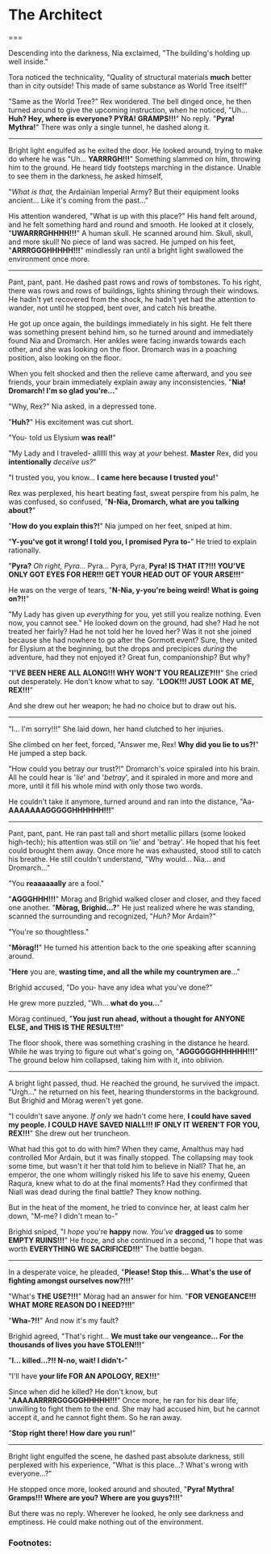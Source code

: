 # The Architect

===

Descending into the darkness, Nia exclaimed, "The building's holding up well inside."

Tora noticed the technicality, "Quality of structural materials **much** better than in city outside! This made of same substance as World Tree itself!"

"Same as the World Tree?" Rex wondered. The bell dinged once, he then turned around to give the upcoming instruction, when he noticed, "Uh... **Huh? Hey, where is everyone? PYRA! GRAMPS!!!**" No reply. "**Pyra! Mythra!**" There was only a single tunnel, he dashed along it. 

---

Bright light engulfed as he exited the door. He looked around, trying to make do where he was "Uh... **YARRRGH!!!**" Something slammed on him, throwing him to the ground. He heard tidy footsteps marching in the distance. Unable to see them in the darkness, he asked himself, 

"_What is that,_ the Ardainian Imperial Army? But their equipment looks ancient... Like it's coming from the past..." 

His attention wandered, "What is up with this place?" His hand felt around, and he felt something hard and round and smooth. He looked at it closely, "**UWARRRGHHHH!!!**" A human skull. He scanned around him. Skull, skull, and more skull! No piece of land was sacred. He jumped on his feet, "**ARRRGGGHHHHH!!!**" mindlessly ran until a bright light swallowed the environment once more. 

---

Pant, pant, pant. He dashed past rows and rows of tombstones. To his right, there was rows and rows of buildings, lights shining through their windows. He hadn't yet recovered from the shock, he hadn't yet had the attention to wander, not until he stopped, bent over, and catch his breathe. 

He got up once again, the buildings immediately in his sight. He felt there was something present behind him, so he turned around and immediately found Nia and Dromarch. Her ankles were facing inwards towards each other, and she was looking on the floor. Dromarch was in a poaching position, also looking on the floor. 

When you felt shocked and then the relieve came afterward, and you see friends, your brain immediately explain away any inconsistencies. "**Nia! Dromarch! I'm so glad you're...**"

"Why, Rex?" Nia asked, in a depressed tone. 

"**Huh?**" His excitement was cut short. 

"You- told us Elysium **was real!**"

"My Lady and I traveled- allllll this way at _your_ behest. **Master** Rex, did you **intentionally** _deceive us?_"

"I trusted you, you know... **I came here because I trusted you!**"

Rex was perplexed, his heart beating fast, sweat perspire from his palm, he was confused, so confused, "**N-Nia, Dromarch, what are you talking about?**"

"**How do you explain this?!**" Nia jumped on her feet, sniped at him. 

"**Y-you've got it wrong! I told you, I promised Pyra to-**" He tried to explain rationally. 

"**Pyra?** _Oh right, Pyra..._ Pyra... Pyra, Pyra, **Pyra! IS THAT IT?!!! YOU'VE ONLY GOT EYES FOR HER!!! GET YOUR HEAD OUT OF YOUR ARSE!!!**"

He was on the verge of tears, "**N-Nia, y-you're being weird! What is going on?!!**"

"My Lady has given up _everything_ for you, yet still you realize nothing. Even now, you cannot see." He looked down on the ground, had she? Had he not treated her fairly? Had he not told her he loved her? Was it not she joined because she had nowhere to go after the Gormott event? Sure, they united for Elysium at the beginning, but the drops and precipices _during_ the adventure, had they not enjoyed it? Great fun, companionship? But why? 

"**I'VE BEEN HERE ALL ALONG!!! WHY WON'T YOU REALIZE?!!!**" She cried out desperately. He don't know what to say. "**LOOK!!! JUST LOOK AT ME, REX!!!**"

And she drew out her weapon; he had no choice but to draw out his. 

---

"I... I'm sorry!!!" She laid down, her hand clutched to her injuries. 

She climbed on her feet, forced, "Answer me, Rex! **Why did you lie to us?!**" He jumped a step back. 

"How could you betray our trust?!" Dromarch's voice spiraled into his brain. All he could hear is '_lie_' and '_betray_', and it spiraled in more and more and more, until it fill his whole mind with only those two words. 

He couldn't take it anymore, turned around and ran into the distance, "Aa- **AAAAAAAGGGGGHHHHHH!!!**"

---

Pant, pant, pant. He ran past tall and short metallic pillars (some looked high-tech); his attention was still on 'lie' and 'betray'. He hoped that his feet could brought them away. Once more he was exhausted, stood still to catch his breathe. He still couldn't understand, "Why would... Nia... and Dromarch..."

"You **reaaaaaally** are a fool."

"**AGGGHHH!!!**" Mòrag and Brighid walked closer and closer, and they faced one another. "**Mòrag, Brighid...?**" He just realized where he was standing, scanned the surrounding and recognized, "_Huh?_ Mor Ardain?"

"You're so thoughtless."

"**Mòrag!!**" He turned his attention back to the one speaking after scanning around. 

"**Here** you are, **wasting time, and all the while my countrymen are**..."

Brighid accused, "Do you- have any idea what you've done?"

He grew more puzzled, "Wh... **what do you...**"

Mòrag continued, "**You just run ahead, without a thought for ANYONE ELSE, and THIS IS THE RESULT!!!**"

The floor shook, there was something crashing in the distance he heard. While he was trying to figure out what's going on, "**AGGGGGGHHHHHH!!!**" The ground below him collapsed, taking him with it, into oblivion. 

---

A bright light passed, thud. He reached the ground, he survived the impact. "Urgh..." he returned on his feet, hearing thunderstorms in the background. But Brighid and Mòrag weren't yet gone. 

"I couldn't save anyone. _If only_ we hadn't come here, **I could have saved my people. I COULD HAVE SAVED NIALL!!! IF ONLY IT WEREN'T FOR YOU, REX!!!**" She drew out her truncheon. 

What had this got to do with him? When they came, Amalthus may had controlled Mor Ardain, but it was finally stopped. The collapsing may took some time, but wasn't it her that told him to believe in Niall? That he, an emperor, the one whom willingly risked his life to save his enemy, Queen Raqura, knew what to do at the final moments? Had they confirmed that Niall was dead during the final battle? They know nothing. 

But in the heat of the moment, he tried to convince her, at least calm her down, "M-me? I didn't mean to-"

Brighid sniped, "I _hope_ you're **happy** now. _You've_ **dragged us** to some **EMPTY RUINS!!!**" He froze, and she continued in a second, "I hope that was worth **EVERYTHING WE SACRIFICED!!!**" The battle began. 

---

In a desperate voice, he pleaded, "**Please! Stop this... What's the use of fighting amongst ourselves now?!!!**"

"What's **THE USE?!!!**" Mòrag had an answer for him. "**FOR VENGEANCE!!! WHAT MORE REASON DO I NEED?!!!**"

"**Wha-?!!**" And now it's my fault? 

Brighid agreed, "That's right... **We must take our vengeance... For the thousands of lives you have STOLEN!!!**"

"**I... killed...?!! N-no, wait! I didn't-**"

"I'll have **your life FOR AN APOLOGY, REX!!!**"

Since when did he killed? He don't know, but "**AAAAARRRRGGGGGHHHHH!!!**" Once more, he ran for his dear life, unwilling to fight them to the end. She may had accused him, but he cannot accept it, and he cannot fight them. So he ran away. 

"**Stop right there! How dare you run!**"

---

Bright light engulfed the scene, he dashed past absolute darkness, still perplexed with his experience, "What is this place...? What's wrong with everyone...?" 

He stopped once more, looked around and shouted, "**Pyra! Mythra! Gramps!!! Where are you? Where are you guys?!!!**"

But there was no reply. Wherever he looked, he only see darkness and emptiness. He could make nothing out of the environment. 

### Footnotes: